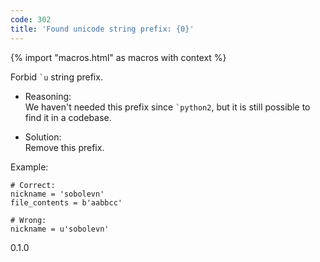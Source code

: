 ```yaml
---
code: 302
title: 'Found unicode string prefix: {0}'
---
```


{% import "macros.html" as macros with context %}

Forbid `` `u `` string prefix.

  - Reasoning:  
    We haven't needed this prefix since `` `python2 ``, but it is still
    possible to find it in a codebase.

  - Solution:  
    Remove this prefix.

Example:

    # Correct:
    nickname = 'sobolevn'
    file_contents = b'aabbcc'
    
    # Wrong:
    nickname = u'sobolevn'

<div class="versionadded">

0.1.0

</div>